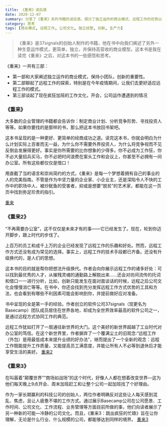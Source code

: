 ```yaml
---
title: 《重来》读后感
date: 2020-12-07
summary: 分享了《重来》系列书籍的读后感，探讨了独立运作的商业模式、远程工作的优势以及冷静的公司文化等内容。
category: 思考
tags: [商业模式, 远程工作, 公司文化, 独立经营, 创新, 生产力]
---
```


> 《重来》是37signals的创始人制作的书籍，他在书中向我们阐述了另外一种生意运作模式，更简单，独立，并保持高营收的商业模型。这本书是我在读完《重来》之后，对这本书的一些感悟和思考。

《重来》一共有三部：

- 第一部和大家阐述独立运作的商业模式，保持小团队，创新的重要性。
- 第二部聊起了远程工作的探索，特别是在今年疫情期间，让我们去更好适应远程工作的模式。
- 第三部谈起了现在疯狂加班的工作文化，开会，公司运作遭遇到的情况

### 《重来》

[](https://blog-1259751088.cos.ap-shanghai.myqcloud.com/20201011184505.jpg)

大多数的企业管理的书籍都会告诉你：制定商业计划、分析竞争形势、寻找投资人等等。如果你要找的是那样的书，那么把这本书放回书架吧。

这本书呈现的是一种更好、更简单的经商成功之道。读完这本书，你就会明白为什么计划实际上百害而无一益，为什么你不需要外界投资人，为什么将竞争视而不见反倒会发展得更好。事实是你所需要的比你想象的少得多。你不必成为工作狂，你不必大量招兵买马，你不必把时间浪费在案头工作和会议上，你甚至不必拥有一间办公室。所有这些都仅仅是借口！

用直截了当的语言和崇尚简约的方式，《重来》是每一个梦想着拥有自己的事业的人的完美指南。不管是作为中坚力量的企业家、小企业主，还是深陷令人不快的工作中的职场中人、被炒鱿鱼的受害者，抑或是想要“脱贫”的艺术家，都能在这一页页中找到弥足珍贵的指引。

[重来](https://book.douban.com/subject/5320866/)

### 《重来2》

[](https://blog-1259751088.cos.ap-shanghai.myqcloud.com/20201011184525.jpg)

“不再需要办公室”，这不仅仅是未来才有的事——它已经发生了。现在，轮到你迈开脚步，跟上时代的步伐了。

上百万的员工和成千上万的企业已经发现了远程工作的乐趣和好处。然而，远程工作方式还没有成为常见的选择。事实上，远程工作的技术手段都已齐备。还没有升级换代的，是人们的思想。

这本书的目的就是帮你把想法升级换代。作者会向你展示远程工作的诸多好处：可以找到最优秀的人才，从摧残灵魂的通勤路上解脱出来……还会对坊间流传的托词和借口一一进行分析，比如，创新只能发生在面对面谈话的时候，远程之后公司文化会慢慢消亡等等。在书中，你还会找到充分发挥远程工作方式优势的工具和方法，也会看到有哪些不利因素可能会影响到你，并提前做好应对准备。

书中呈现的全是第一手的经验。作者创立的软件公司37signals（现更名为Basecamp）团队成员居住在世界各地，却成为全世界效率最高的软件公司之一，是通过远程方式协同工作的典范。

远程工作犹如打开了一扇通往新世界的大门。这个美好的新世界超越了工业时代对办公室的笃信。在这个新世界里，作者摒弃了一个覆满尘土的旧观念:“远程工作（外包）是用最低成本来提升业绩的好办法”，继而提出了一个全新的观念：远程工作既能提升工作质量，又能提高员工满意度，并能让所有人不必等到退休后才能享受生活的美好。
[重来2](https://book.douban.com/subject/25861795/)

### 《重来3》

[](https://blog-1259751088.cos.ap-shanghai.myqcloud.com/20201011193834.jpg)

在叫嚣着“颠覆世界”“商场如战场”的这个时代，好像人人都在想着改变世界—这为他们每天晚上9点开会、周末加班赶工和让整个公司一起加班找了个好理由。

作为一家长期赢利的科技公司的创始人，两位作者明确反对这些让人每天感到混乱、焦虑，且让人疲惫不堪的工作方式。通过展示Basecamp公司在公司愿景、工作时间、公司文化、工作流程、业务管理等方面目前所做的事，他们向读者展示了另一种新的可能—冷静的公司文化。而且，《重来3：跳出疯狂的忙碌》旨在让你理解，无论是什么行业、什么规模的公司，都能够达到同样的境界。
[重来3](https://book.douban.com/subject/35135787/)